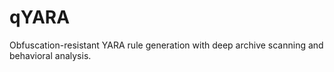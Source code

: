 # qYARA
Obfuscation-resistant YARA rule generation with deep archive scanning and behavioral analysis.
